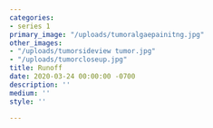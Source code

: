 ```yaml
---
categories:
- series 1
primary_image: "/uploads/tumoralgaepainitng.jpg"
other_images:
- "/uploads/tumorsideview tumor.jpg"
- "/uploads/tumorcloseup.jpg"
title: Runoff
date: 2020-03-24 00:00:00 -0700
description: ''
medium: ''
style: ''

---
```


